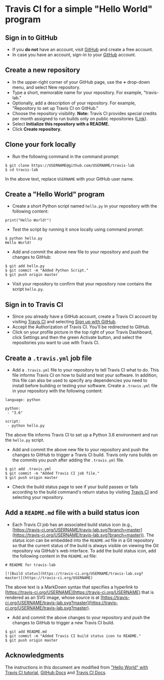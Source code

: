 # Travis CI for a simple "Hello World" program

## Sign in to GitHub
* If you **do not** have an account, visit [GitHub](https://github.com/) and create a free account.
* In case you have an account, sign-in to your [GitHub](https://github.com/) account.

## Create a new repository
* In the upper-right corner of your GitHub page, use the **+** drop-down menu, and select New repository.
* Type a short, memorable name for your repository. For example, "travis-lab."
* Optionally, add a description of your repository. For example, "Repository to set up Travis CI on GitHub."
* Choose the repository visibility. **Note:** Travis CI provides special credits per month assigned to run builds only on public repositories ([Link](https://docs.travis-ci.com/user/billing-faq/#what-if-i-am-building-open-source)).
* Select **Initialize this repository with a README.**
* Click **Create repository.**

## Clone your fork locally
* Run the following command in the command prompt:

```
$ git clone https://USERNAME@github.com/USERNAME/travis-lab
$ cd travis-lab
```

In the above text, replace `USERNAME` with your GitHub user name.

## Create a "Hello World" program
* Create a short Python script named `hello.py` in your repository with the following content:

`print("Hello World!")`

* Test the script by running it once locally using command prompt:

```
$ python hello.py
Hello World!
```

* Add and commit the above new file to your repository and push the changes to GitHub:

```
$ git add hello.py
$ git commit -m "Added Python Script."
$ git push origin master
```

* Visit your repository to confirm that your repository now contains the script `hello.py`.

## Sign in to Travis CI
* Since you already have a GitHub account, create a Travis CI account by visiting [Travis CI](https://travis-ci.com/) and selecting [Sign up with GitHub](https://travis-ci.com/signin).
* Accept the Authorization of Travis CI. You'll be redirected to GitHub.
* Click on your profile picture in the top right of your Travis Dashboard, click Settings and then the green Activate button, and select the repositories you want to use with Travis CI.

## Create a `.travis.yml` job file
* Add a `.travis.yml` file to your repository to tell Travis CI what to do. This file informs Travis CI on how to build and test your software. In addition, this file can also be used to specify any dependencies you need to install before building or testing your software. Create a `.travis.yml` file in your repository with the following content:

```
language: python

python:
 - "3.6"

script:
 - python hello.py
```

The above file informs Travis CI to set up a Python 3.6 environment and run the `hello.py` script.

* Add and commit the above new file to your repository and push the changes to GitHub to trigger a Travis CI build. Travis only runs builds on the commits you push after adding the `.travis.yml` file.

```
$ git add .travis.yml
$ git commit -m "Added Travis CI job file."
$ git push origin master
```

* Check the build status page to see if your build passes or fails according to the build command's return status by visiting [Travis CI](https://travis-ci.com/) and selecting your repository.

## Add a `README.md` file with a build status icon
* Each Travis CI job has an associated build status icon (e.g., [https://travis-ci.org/USERNAME/travis-lab.svg?branch=master](https://travis-ci.org/USERNAME/travis-lab.svg?branch=master)). The status icon can be embedded into the `README.md` file in a Git repository so that the current status of the build is always visible on viewing the Git repository via GitHub's web interface. To add the build status icon, add the following content in the `README.md` file:

```
# README for travis-lab

[![Build status](https://travis-ci.org/USERNAME/travis-lab.svg?master)](https://travis-ci.org/USERNAME)
```

The above text is a MarkDown syntax that specifies a hyperlink to [https://travis-ci.org/USERNAME](https://travis-ci.org/USERNAME) that is rendered as an SVG image, whose source is at [https://travis-ci.org/USERNAME/travis-lab.svg?master](https://travis-ci.org/USERNAME/travis-lab.svg?master).

* Add and commit the above changes to your repository and push the changes to GitHub to trigger a new Travis CI build. 

```
$ git add README.md
$ git commit -m "Added Travis CI build status icon to README."
$ git push origin master
```

## Acknowledgments
The instructions in this document are modified from ["Hello World" with Travis CI tutorial](https://github.com/softwaresaved/build_and_test_examples/blob/master/travis/HelloWorld.md), [GitHub Docs](https://docs.github.com/en) and [Travis CI Docs](https://docs.travis-ci.com/).
